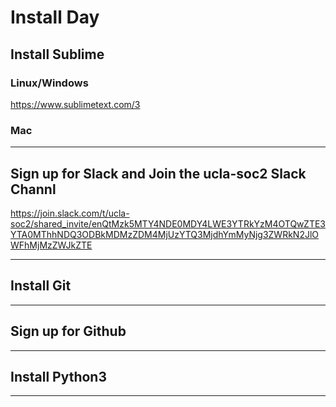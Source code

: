 # Install Day

## Install Sublime
### Linux/Windows  
https://www.sublimetext.com/3

### Mac

---

## Sign up for Slack and Join the ucla-soc2 Slack Channl
https://join.slack.com/t/ucla-soc2/shared_invite/enQtMzk5MTY4NDE0MDY4LWE3YTRkYzM4OTQwZTE3YTA0MThhNDQ3ODBkMDMzZDM4MjUzYTQ3MjdhYmMyNjg3ZWRkN2JlOWFhMjMzZWJkZTE

---

## Install Git



---

## Sign up for Github



---

## Install Python3



---

